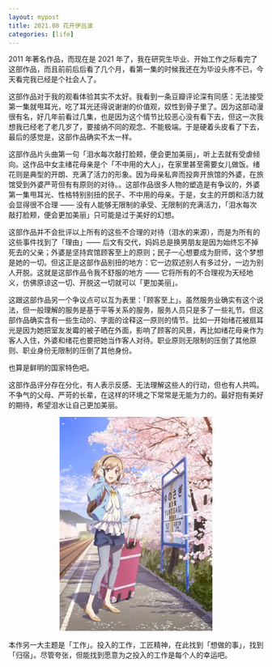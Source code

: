 ```yaml
---
layout: mypost
title: 2021.08 花开伊吕波
categories: [life]
---
```


2011 年著名作品，而现在是 2021 年了，我在研究生毕业、开始工作之际看完了这部作品，而且前前后后看了几个月，看第一集的时候我还在为毕设头疼不已，今天看完我已经是个社会人了。

这部作品对于我的观看体验其实不太好。我看到一条豆瓣评论深有同感：无法接受第一集就甩耳光，吃了耳光还得说谢谢的价值观，奴性到骨子里了。因为这部动漫很有名，好几年前看过几集，也是因为这个情节比较恶心没有看下去，但这一次我想我已经老了老几岁了，要接纳不同的观念、不能极端。于是硬着头皮看了下去，最后的感觉是，这部作品确实不太一样。

这部作品片头曲第一句「泪水每次敲打脸颊，便会更加美丽」，听上去就有受虐倾向。这作品中女主绪花母亲是个「不中用的大人」，在家里甚至需要女儿做饭。绪花则是典型的开朗、充满了活力的形象。因为母亲私奔而投奔开旅馆的外婆，在旅馆受到外婆严苛但有有原则的对待。。这部作品很多人物的塑造是有争议的，外婆第一集甩耳光、性格特别别扭的民子、不中用的母亲。于是，女主的开朗和活力就会显得很不合理 —— 没有人能够无限制的承受、无限制的充满活力，「泪水每次敲打脸颊，便会更加美丽」只可能是过于美好的幻想。

这部作品并不会批评以上所有的这些不合理的对待（泪水的来源），而是为所有的这些事件找到了「理由」—— 后文有交代，妈妈总是换男朋友是因为始终忘不掉死去的父亲；外婆是坚持宾馆顾客至上的原则；民子一心想要成为厨师，这个梦想是她的一切。但这正是这部作品别扭的地方：它一边叙述别人有多过分，一边为别人开脱。这就是这部作品令我不舒服的地方 —— 它将所有的不合理视为天经地义，仿佛原谅这一切、开脱这一切就可以「更加美丽」。

这跟这部作品另一个争议点可以互为表里：「顾客至上」。虽然服务业确实有这个说法，但一般理解的服务是基于平等关系的服务，服务人员只是多了一些礼节。但这部作品确实含有一些生动的、字面的诠释这一原则的情节。比如一开始绪花被扇耳光是因为她把室友发霉的被子晒在外面，影响了顾客的风景，再比如绪花母亲作为客人入住，外婆和绪花也要把她当作客人对待。职业原则无限制的压倒了其他原则、职业身份无限制的压倒了其他身份。

也算是鲜明的国家特色吧。

这部作品评分存在分化，有人表示反感、无法理解这些人的行动，但也有人共鸣。不争气的父母、严苛的长辈，在这样的环境之下常常是无能为力的。最好抱有美好的期待，希望泪水让自己更加美丽。

<center>
<img src="../../posts/2021-library/hana.webp" width="60%" alt=""/>
</center>

本作另一大主题是「工作」。投入的工作，工匠精神，在此找到「想做的事」，找到「归宿」。尽管夸张，但能找到愿意为之投入的工作是每个人的幸运吧。
